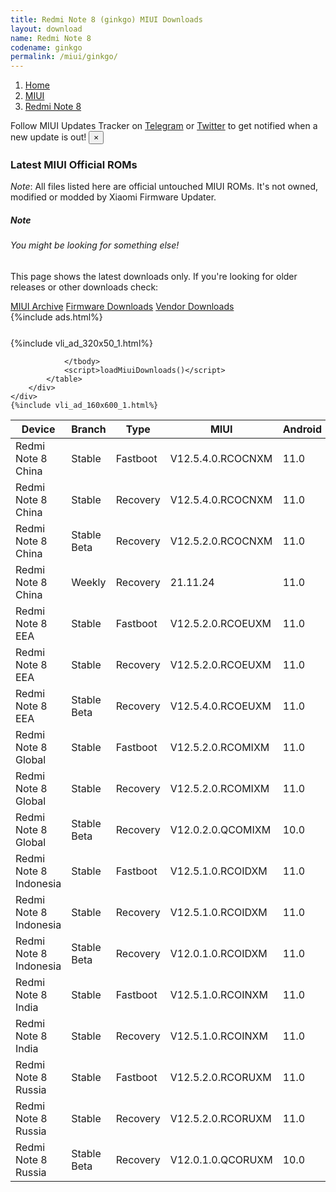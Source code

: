 ```yaml
---
title: Redmi Note 8 (ginkgo) MIUI Downloads
layout: download
name: Redmi Note 8
codename: ginkgo
permalink: /miui/ginkgo/
---
```

<nav aria-label="breadcrumb">
    <ol class="breadcrumb">
        <li class="breadcrumb-item"><a href="/">Home</a></li>
        <li class="breadcrumb-item"><a href="/miui/">MIUI</a></li>
        <li class="breadcrumb-item active" aria-current="page"><a href="/miui/ginkgo/">Redmi Note 8</a></li>
    </ol>
</nav>
<div class="alert alert-primary alert-dismissible fade show" role="alert">
    Follow MIUI Updates Tracker on <a href="https://t.me/MIUIUpdatesTracker" class="alert-link">Telegram</a>
     or <a href="https://twitter.com/MiFwUpdater" class="alert-link">Twitter</a> to get notified when a new update is out!
    <button type="button" class="close" data-dismiss="alert" aria-label="Close">
        <span aria-hidden="true">&times;</span>
    </button>
</div>

### Latest MIUI Official ROMs
*Note*: All files listed here are official untouched MIUI ROMs. It's not owned, modified or modded by Xiaomi Firmware Updater.
<div class="card">
  <div class="card-body">
    <h5 class="card-title">Note</h5>
    <h6 class="card-subtitle mb-2 text-muted">You might be looking for something else!</h6>
    <p class="card-text">This page shows the latest downloads only.
     If you're looking for older releases or other downloads check:</p>
    <a href="/archive/miui/ginkgo/" class="card-link">MIUI Archive</a>
    <a href="/firmware/ginkgo/" class="card-link">Firmware Downloads</a>
    <a href="/vendor/ginkgo/" class="card-link">Vendor Downloads</a>
  </div>
</div>
{%include ads.html%}
<div class="row justify-content-center">
    <div class="col-10">
        <div class="table-responsive-md" style="margin-top: 25px;">
            {%include vli_ad_320x50_1.html%}
            <table id="miui" class="display dt-responsive nowrap compact table table-striped table-hover table-sm">
                <thead class="thead-dark">
                    <tr>
                        <th data-ref="device">Device</th>
                        <th data-ref="branch">Branch</th>
                        <th data-ref="type">Type</th>
                        <th data-ref="miui">MIUI</th>
                        <th data-ref="android">Android</th>
                        <th data-ref="size">Size</th>
                        <th data-ref="size">Date</th>
                        <th data-ref="link">Link</th>
                    </tr>
                </thead>
                <tbody>
                <tr><td>Redmi Note 8 China</td><td>Stable</td><td>Fastboot</td><td>V12.5.4.0.RCOCNXM</td><td>11.0</td><td>4.1 GB</td><td>2021-10-18</td><td><a href="/miui/ginkgo/stable/V12.5.4.0.RCOCNXM/">Download</a></td></tr>
<tr><td>Redmi Note 8 China</td><td>Stable</td><td>Recovery</td><td>V12.5.4.0.RCOCNXM</td><td>11.0</td><td>3.0 GB</td><td>2021-11-09</td><td><a href="/miui/ginkgo/stable/V12.5.4.0.RCOCNXM/">Download</a></td></tr>
<tr><td>Redmi Note 8 China</td><td>Stable Beta</td><td>Recovery</td><td>V12.5.2.0.RCOCNXM</td><td>11.0</td><td>2.9 GB</td><td>2021-09-27</td><td><a href="/miui/ginkgo/stable beta/V12.5.2.0.RCOCNXM/">Download</a></td></tr>
<tr><td>Redmi Note 8 China</td><td>Weekly</td><td>Recovery</td><td>21.11.24</td><td>11.0</td><td>2.5 GB</td><td>2021-11-25</td><td><a href="/miui/ginkgo/weekly/21.11.24/">Download</a></td></tr>
<tr><td>Redmi Note 8 EEA</td><td>Stable</td><td>Fastboot</td><td>V12.5.2.0.RCOEUXM</td><td>11.0</td><td>4.8 GB</td><td>2021-12-24</td><td><a href="/miui/ginkgo/stable/V12.5.2.0.RCOEUXM/">Download</a></td></tr>
<tr><td>Redmi Note 8 EEA</td><td>Stable</td><td>Recovery</td><td>V12.5.2.0.RCOEUXM</td><td>11.0</td><td>2.6 GB</td><td>2021-12-30</td><td><a href="/miui/ginkgo/stable/V12.5.2.0.RCOEUXM/">Download</a></td></tr>
<tr><td>Redmi Note 8 EEA</td><td>Stable Beta</td><td>Recovery</td><td>V12.5.4.0.RCOEUXM</td><td>11.0</td><td>2.6 GB</td><td>2022-03-24</td><td><a href="/miui/ginkgo/stable beta/V12.5.4.0.RCOEUXM/">Download</a></td></tr>
<tr><td>Redmi Note 8 Global</td><td>Stable</td><td>Fastboot</td><td>V12.5.2.0.RCOMIXM</td><td>11.0</td><td>4.7 GB</td><td>2022-02-16</td><td><a href="/miui/ginkgo/stable/V12.5.2.0.RCOMIXM/">Download</a></td></tr>
<tr><td>Redmi Note 8 Global</td><td>Stable</td><td>Recovery</td><td>V12.5.2.0.RCOMIXM</td><td>11.0</td><td>2.6 GB</td><td>2022-02-25</td><td><a href="/miui/ginkgo/stable/V12.5.2.0.RCOMIXM/">Download</a></td></tr>
<tr><td>Redmi Note 8 Global</td><td>Stable Beta</td><td>Recovery</td><td>V12.0.2.0.QCOMIXM</td><td>10.0</td><td>2.3 GB</td><td>2020-11-24</td><td><a href="/miui/ginkgo/stable beta/V12.0.2.0.QCOMIXM/">Download</a></td></tr>
<tr><td>Redmi Note 8 Indonesia</td><td>Stable</td><td>Fastboot</td><td>V12.5.1.0.RCOIDXM</td><td>11.0</td><td>4.1 GB</td><td>2021-12-20</td><td><a href="/miui/ginkgo/stable/V12.5.1.0.RCOIDXM/">Download</a></td></tr>
<tr><td>Redmi Note 8 Indonesia</td><td>Stable</td><td>Recovery</td><td>V12.5.1.0.RCOIDXM</td><td>11.0</td><td>2.6 GB</td><td>2021-12-24</td><td><a href="/miui/ginkgo/stable/V12.5.1.0.RCOIDXM/">Download</a></td></tr>
<tr><td>Redmi Note 8 Indonesia</td><td>Stable Beta</td><td>Recovery</td><td>V12.0.1.0.RCOIDXM</td><td>11.0</td><td>2.5 GB</td><td>2021-10-22</td><td><a href="/miui/ginkgo/stable beta/V12.0.1.0.RCOIDXM/">Download</a></td></tr>
<tr><td>Redmi Note 8 India</td><td>Stable</td><td>Fastboot</td><td>V12.5.1.0.RCOINXM</td><td>11.0</td><td>3.1 GB</td><td>2021-12-20</td><td><a href="/miui/ginkgo/stable/V12.5.1.0.RCOINXM/">Download</a></td></tr>
<tr><td>Redmi Note 8 India</td><td>Stable</td><td>Recovery</td><td>V12.5.1.0.RCOINXM</td><td>11.0</td><td>2.5 GB</td><td>2022-01-06</td><td><a href="/miui/ginkgo/stable/V12.5.1.0.RCOINXM/">Download</a></td></tr>
<tr><td>Redmi Note 8 Russia</td><td>Stable</td><td>Fastboot</td><td>V12.5.2.0.RCORUXM</td><td>11.0</td><td>4.2 GB</td><td>2021-12-26</td><td><a href="/miui/ginkgo/stable/V12.5.2.0.RCORUXM/">Download</a></td></tr>
<tr><td>Redmi Note 8 Russia</td><td>Stable</td><td>Recovery</td><td>V12.5.2.0.RCORUXM</td><td>11.0</td><td>2.6 GB</td><td>2022-01-06</td><td><a href="/miui/ginkgo/stable/V12.5.2.0.RCORUXM/">Download</a></td></tr>
<tr><td>Redmi Note 8 Russia</td><td>Stable Beta</td><td>Recovery</td><td>V12.0.1.0.QCORUXM</td><td>10.0</td><td>2.3 GB</td><td>2020-11-24</td><td><a href="/miui/ginkgo/stable beta/V12.0.1.0.QCORUXM/">Download</a></td></tr>

                </tbody>
                <script>loadMiuiDownloads()</script>
            </table>
        </div>
    </div>
    {%include vli_ad_160x600_1.html%}
</div>
